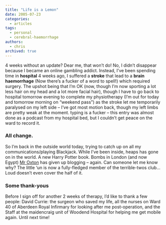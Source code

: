```yaml
---
title: "Life is a Lemon"
date: 2005-07-23
categories:
  - articles
tags:
  - personal
  - cerebral-haemorrhage
authors:
  - chris
archived: true
---
```


4 weeks without an update? Dear me, that won’t do! No, I didn’t disappear because I became an online gambling addict. Instead, I’ve been spending time in **hospital** 4 weeks ago, I suffered a **stroke** that lead to a **brain haemorrhage** (Now there’s a fucker of a word to spell!) which required surgery. The upshot being that I’m OK (now, though I’m now sporting a lot less hair on my head and a lot more facial hair), though I have to go back to hospital tomorrow evening to complete my physiotherapy (I’m out for today and tomorrow morning on “weekend pass”) as the stroke let me temporarily paralysed on my left side – I’ve got most motion back, though my left limbs are pretty weak at the moment. typing is a fucker – this entry was almost done as a podcast from my hospital bed, but I couldn’t get peace on the ward to record it.

### All change.

So I’m back in the outside world today, trying to catch up on all my communications/playing Blackjack. While I’ve been inside, heaps has gone on in the world. A new Harry Potter book. Bombs in London (and now Egypt) [Mr Oxton](http://web.archive.org/web/20051211120706/http://www.joshuaink.com/) has given up blogging – again. Can someone let me know why? The little ‘un is now a fully-fledged member of the terrible-twos club… Loud doesn’t even cover the half of it.

### Some thank-yous

Before I sign off for another 2 weeks of therapy, I’d like to thank a few people: David Currie: the surgeon who saved my life, all the nurses on Ward 40 of Aberdeen Royal Infirmary for looking after me post-operation, and the Staff at the maidencraig unit of Woodend Hospital for helping me get mobile again. Until next time!
